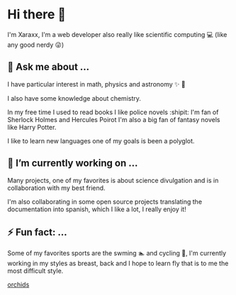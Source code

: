 # Hi there 👋

I'm Xaraxx, I'm a web developer also really like scientific computing :computer: (like any good nerdy :stuck_out_tongue_winking_eye:)

## 💬 Ask me about ...

I have particular interest in math, physics and astronomy :sparkles: :milky_way:

I also have some knowledge about chemistry.

In my free time I used to read books I like police novels :shipit: I'm fan of Sherlock Holmes and Hercules Poirot I'm also a big fan of fantasy novels like Harry Potter.

I like to learn new languages one of my goals is been a polyglot.

## 🔭 I’m currently working on ...

Many projects, one of my favorites is about science divulgation and is in collaboration with my best friend.

I'm also collaborating in some open source projects translating the documentation into spanish, which I like a lot,  I really enjoy it!

## ⚡ Fun fact: ...

Some of my favorites sports are the swming :swimmer: and cycling :bicyclist:, I'm currently working in my styles as breast, back and I hope to learn fly that is to me the most difficult style.  

[orchids](/home/xaraxx/profile/Xaraxx/2020-12-16.jpg)


<!--
**Xaraxx/Xaraxx** is a ✨ _special_ ✨ repository because its `README.md` (this file) appears on your GitHub profile.

Here are some ideas to get you started:

- 🔭 I’m currently working on ...
- 🌱 I’m currently learning ...
- 👯 I’m looking to collaborate on ...
- 🤔 I’m looking for help with ...
- 💬 Ask me about ...
- 📫 How to reach me: ...
- 😄 Pronouns: ...
- ⚡ Fun fact: ...
-->

